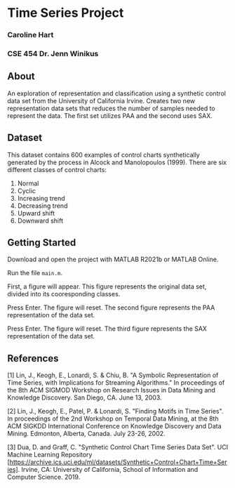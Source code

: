 # Time Series Project
### Caroline Hart
### CSE 454 Dr. Jenn Winikus

## About

An exploration of representation and classification using a synthetic control data set from the University of California Irvine. Creates two new representation data sets that reduces the number of samples needed to represent the data. The first set utilizes PAA and the second uses SAX. 

## Dataset

This dataset contains 600 examples of control charts synthetically generated by the process in Alcock and Manolopoulos (1999). There are six different classes of control charts:

1. Normal
2. Cyclic
3. Increasing trend
4. Decreasing trend
5. Upward shift
6. Downward shift


## Getting Started

Download and open the project with MATLAB R2021b or MATLAB Online.

Run the file `main.m`.

First, a figure will appear. This figure represents the original data set, divided into its cooresponding classes.

Press Enter. The figure will reset. 
The second figure represents the PAA representation of the data set.

Press Enter. The figure will reset. 
The third figure represents the SAX representation of the data set. 



## References
[1]  Lin, J., Keogh, E., Lonardi, S. & Chiu, B. "A Symbolic Representation of Time Series, with Implications for Streaming Algorithms."  In proceedings of the 8th ACM SIGMOD Workshop on Research Issues in Data Mining and  Knowledge Discovery. San Diego, CA. June 13, 2003. 

[2]  Lin, J., Keogh, E., Patel, P. & Lonardi, S. "Finding Motifs in Time Series". In proceedings of the 2nd Workshop on Temporal Data Mining, at the 8th ACM SIGKDD International Conference on Knowledge Discovery and Data Mining. Edmonton, Alberta, Canada. July 23-26, 2002.

[3]  Dua, D. and Graff, C. "Synthetic Control Chart Time Series Data Set". UCI Machine Learning Repository [https://archive.ics.uci.edu/ml/datasets/Synthetic+Control+Chart+Time+Series]. Irvine, CA: University of California, School of Information and Computer Science. 2019.
